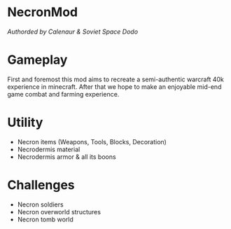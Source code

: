 # NecronMod
_Authorded by Calenaur & Soviet Space Dodo_

# Gameplay
First and foremost this mod aims to recreate a semi-authentic warcraft 40k experience in minecraft. After that we hope to make an enjoyable mid-end game combat and farming experience.

# Utility
- Necron items (Weapons, Tools, Blocks, Decoration)
- Necrodermis material
- Necrodermis armor & all its boons

# Challenges
- Necron soldiers
- Necron overworld structures
- Necron tomb world
